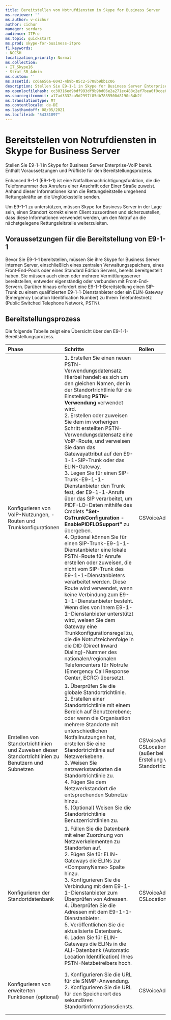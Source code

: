 ```yaml
---
title: Bereitstellen von Notrufdiensten in Skype for Business Server
ms.reviewer: ''
ms.author: v-cichur
author: cichur
manager: serdars
audience: ITPro
ms.topic: quickstart
ms.prod: skype-for-business-itpro
f1.keywords:
- NOCSH
localization_priority: Normal
ms.collection:
- IT_Skype16
- Strat_SB_Admin
ms.custom: ''
ms.assetid: cc6a656a-6043-4b9b-85c2-5708b9bb1c06
description: Stellen Sie E9-1-1 in Skype for Business Server Enterprise-VoIP bereit. Enthält Voraussetzungen und Prüfliste für den Bereitstellungsprozess.
ms.openlocfilehash: cc30316ed9bdf993df9b9bd06e2a271ec488c2ef7bea6f0cce6401cf98deb43d
ms.sourcegitcommit: a17ad3332ca5d2997f85db7835500d8190c34b2f
ms.translationtype: MT
ms.contentlocale: de-DE
ms.lasthandoff: 08/05/2021
ms.locfileid: "54331897"
---
```

# <a name="deploy-emergency-services-in-skype-for-business-server"></a>Bereitstellen von Notrufdiensten in Skype for Business Server
 
Stellen Sie E9-1-1 in Skype for Business Server Enterprise-VoIP bereit. Enthält Voraussetzungen und Prüfliste für den Bereitstellungsprozess.
  
Enhanced 9-1-1 (E9-1-1) ist eine Notfallbenachrichtigungsfunktion, die die Telefonnummer des Anrufers einer Anschrift oder Einer Straße zuweist. Anhand dieser Informationen kann die Rettungsleitstelle umgehend Rettungskräfte an die Unglücksstelle senden.
  
Um E9-1-1 zu unterstützen, müssen Skype for Business Server in der Lage sein, einen Standort korrekt einem Client zuzuordnen und sicherzustellen, dass diese Informationen verwendet werden, um den Notruf an die nächstgelegene Rettungsleitstelle weiterzuleiten.
  
## <a name="deployment-prerequisites-for-e9-1-1"></a>Voraussetzungen für die Bereitstellung von E9-1-1

Bevor Sie E9-1-1 bereitstellen, müssen Sie ihre Skype for Business Server internen Server, einschließlich eines zentralen Verwaltungsspeichers, eines Front-End-Pools oder eines Standard Edition Servers, bereits bereitgestellt haben. Sie müssen auch einen oder mehrere Vermittlungsserver bereitstellen, entweder eigenständig oder verbunden mit Front-End-Servern. Darüber hinaus erfordert eine E9-1-1-Bereitstellung einen SIP-Trunk zu einem qualifizierten E9-1-1-Dienstanbieter oder ein ELIN-Gateway (Emergency Location Identification Number) zu Ihrem Telefonfestnetz (Public Switched Telephone Network, PSTN).
  
## <a name="deployment-process"></a>Bereitstellungsprozess

Die folgende Tabelle zeigt eine Übersicht über den E9-1-1-Bereitstellungsprozess.
  
|**Phase**|**Schritte**|**Rollen**|**Bereitstellungsdokumentation**|
|:-----|:-----|:-----|:-----|
|Konfigurieren von VoIP-Nutzungen, -Routen und Trunkkonfigurationen  <br/> |1. Erstellen Sie einen neuen PSTN-Verwendungsdatensatz. Hierbei handelt es sich um den gleichen Namen, der in der Standortrichtlinie für die Einstellung **PSTN-Verwendung** verwendet wird. <br/> 2. Erstellen oder zuweisen Sie dem im vorherigen Schritt erstellten PSTN-Verwendungsdatensatz eine VoIP-Route, und verweisen Sie dann das Gatewayattribut auf den E9-1-1-SIP-Trunk oder das ELIN-Gateway.  <br/> 3. Legen Sie für einen SIP-Trunk-E9-1-1-Dienstanbieter den Trunk fest, der E9-1-1-Anrufe über das SIP verarbeitet, um PIDF-LO-Daten mithilfe des Cmdlets **"Set-CsTrunkConfiguration -EnablePIDFLOSupport"** zu übergeben. <br/> 4. Optional können Sie für einen SIP-Trunk-E9-1-1-Dienstanbieter eine lokale PSTN-Route für Anrufe erstellen oder zuweisen, die nicht vom SIP-Trunk des E9-1-1-Dienstanbieters verarbeitet werden. Diese Route wird verwendet, wenn keine Verbindung zum E9-1-1-Dienstanbieter besteht. Wenn dies von Ihrem E9-1-1-Dienstanbieter unterstützt wird, weisen Sie dem Gateway eine Trunkkonfigurationsregel zu, die die Notrufzeichenfolge in die DID (Direct Inward Dialing)-Nummer des nationalen/regionalen Telefoncenters für Notrufe (Emergency Call Response Center, ECRC) übersetzt.  <br/> |CSVoiceAdmin  <br/> |[Konfigurieren einer E9-1-1-VoIP-Route in Skype for Business Server](configure-an-e9-1-1-voice-route.md) <br/> |
|Erstellen von Standortrichtlinien und Zuweisen dieser Standortrichtlinien zu Benutzern und Subnetzen  <br/> |1. Überprüfen Sie die globale Standortrichtlinie.  <br/> 2. Erstellen einer Standortrichtlinie mit einem Bereich auf Benutzerebene; oder wenn die Organisation mehrere Standorte mit unterschiedlichen Notfallnutzungen hat, erstellen Sie eine Standortrichtlinie auf Netzwerkebene.  <br/> 3. Weisen Sie netzwerkstandorten die Standortrichtlinie zu.  <br/> 4. Fügen Sie dem Netzwerkstandort die entsprechenden Subnetze hinzu.  <br/> 5. (Optional) Weisen Sie die Standortrichtlinie Benutzerrichtlinien zu.  <br/> |CSVoiceAdmin  <br/> CSLocationAdmin (außer bei Erstellung von Standortrichtlinien)  <br/> |[Erstellen von Standortrichtlinien in Skype for Business Server](create-location-policies.md) <br/> [Hinzufügen einer Standortrichtlinie zu einem Netzwerkstandort in Skype for Business Server](add-a-location-policy-to-a-network-site.md) <br/> [Zuordnen eines Subnetzes zu einem Netzwerkstandort](deploy-network.md#BKMK_AssociateSubnets) <br/> |
|Konfigurieren der Standortdatenbank  <br/> |1. Füllen Sie die Datenbank mit einer Zuordnung von Netzwerkelementen zu Standorten auf.  <br/> 2. Fügen Sie für ELIN-Gateways die ELINs zur \<CompanyName\> Spalte hinzu.  <br/> 3. Konfigurieren Sie die Verbindung mit dem E9-1-1-Dienstanbieter zum Überprüfen von Adressen.  <br/> 4. Überprüfen Sie die Adressen mit dem E9-1-1-Dienstanbieter.  <br/> 5. Veröffentlichen Sie die aktualisierte Datenbank.  <br/> 6. Laden Sie für ELIN-Gateways die ELINs in die ALI-Datenbank (Automatic Location Identification) Ihres PSTN-Netzbetreibers hoch.  <br/> |CSVoiceAdmin  <br/> CSLocationAdmin  <br/> |[Konfigurieren der Standortdatenbank in Skype for Business Server](configure-the-location-database.md) <br/> |
|Konfigurieren von erweiterten Funktionen (optional)  <br/> |1. Konfigurieren Sie die URL für die SNMP-Anwendung.  <br/> 2. Konfigurieren Sie die URL für den Speicherort des sekundären Standortinformationsdiensts.  <br/> |CSVoiceAdmin  <br/> |[Konfigurieren einer SNMP-Anwendung in Skype for Business Server](configure-an-snmp-application.md) <br/> [Konfigurieren eines sekundären Standortinformationsdiensts in Skype for Business Server](secondary-location-information-service.md) <br/> |
   

